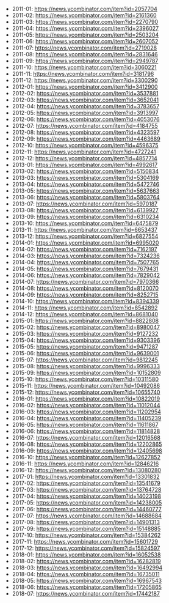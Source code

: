 - 2011-01: https://news.ycombinator.com/item?id=2057704
- 2011-02: https://news.ycombinator.com/item?id=2161360
- 2011-03: https://news.ycombinator.com/item?id=2270790
- 2011-04: https://news.ycombinator.com/item?id=2396027
- 2011-05: https://news.ycombinator.com/item?id=2503204
- 2011-06: https://news.ycombinator.com/item?id=2607052
- 2011-07: https://news.ycombinator.com/item?id=2719028
- 2011-08: https://news.ycombinator.com/item?id=2831646
- 2011-09: https://news.ycombinator.com/item?id=2949787
- 2011-10: https://news.ycombinator.com/item?id=3060221
- 2011-11: https://news.ycombinator.com/item?id=3181796
- 2011-12: https://news.ycombinator.com/item?id=3300290
- 2012-01: https://news.ycombinator.com/item?id=3412900
- 2012-02: https://news.ycombinator.com/item?id=3537881
- 2012-03: https://news.ycombinator.com/item?id=3652041
- 2012-04: https://news.ycombinator.com/item?id=3783657
- 2012-05: https://news.ycombinator.com/item?id=3913997
- 2012-06: https://news.ycombinator.com/item?id=4053076
- 2012-07: https://news.ycombinator.com/item?id=4184755
- 2012-08: https://news.ycombinator.com/item?id=4323597
- 2012-09: https://news.ycombinator.com/item?id=4463689
- 2012-10: https://news.ycombinator.com/item?id=4596375
- 2012-11: https://news.ycombinator.com/item?id=4727241
- 2012-12: https://news.ycombinator.com/item?id=4857714
- 2013-01: https://news.ycombinator.com/item?id=4992617
- 2013-02: https://news.ycombinator.com/item?id=5150834
- 2013-03: https://news.ycombinator.com/item?id=5304169
- 2013-04: https://news.ycombinator.com/item?id=5472746
- 2013-05: https://news.ycombinator.com/item?id=5637663
- 2013-06: https://news.ycombinator.com/item?id=5803764
- 2013-07: https://news.ycombinator.com/item?id=5970187
- 2013-08: https://news.ycombinator.com/item?id=6139927
- 2013-09: https://news.ycombinator.com/item?id=6310234
- 2013-10: https://news.ycombinator.com/item?id=6475879
- 2013-11: https://news.ycombinator.com/item?id=6653437
- 2013-12: https://news.ycombinator.com/item?id=6827554
- 2014-01: https://news.ycombinator.com/item?id=6995020
- 2014-02: https://news.ycombinator.com/item?id=7162197
- 2014-03: https://news.ycombinator.com/item?id=7324236
- 2014-04: https://news.ycombinator.com/item?id=7507765
- 2014-05: https://news.ycombinator.com/item?id=7679431
- 2014-06: https://news.ycombinator.com/item?id=7829042
- 2014-07: https://news.ycombinator.com/item?id=7970366
- 2014-08: https://news.ycombinator.com/item?id=8120070
- 2014-09: https://news.ycombinator.com/item?id=8252715
- 2014-10: https://news.ycombinator.com/item?id=8394339
- 2014-11: https://news.ycombinator.com/item?id=8542892
- 2014-12: https://news.ycombinator.com/item?id=8681040
- 2015-01: https://news.ycombinator.com/item?id=8822808
- 2015-02: https://news.ycombinator.com/item?id=8980047
- 2015-03: https://news.ycombinator.com/item?id=9127232
- 2015-04: https://news.ycombinator.com/item?id=9303396
- 2015-05: https://news.ycombinator.com/item?id=9471287
- 2015-06: https://news.ycombinator.com/item?id=9639001
- 2015-07: https://news.ycombinator.com/item?id=9812245
- 2015-08: https://news.ycombinator.com/item?id=9996333
- 2015-09: https://news.ycombinator.com/item?id=10152809
- 2015-10: https://news.ycombinator.com/item?id=10311580
- 2015-11: https://news.ycombinator.com/item?id=10492086
- 2015-12: https://news.ycombinator.com/item?id=10655740
- 2016-01: https://news.ycombinator.com/item?id=10822019
- 2016-02: https://news.ycombinator.com/item?id=11012044
- 2016-03: https://news.ycombinator.com/item?id=11202954
- 2016-04: https://news.ycombinator.com/item?id=11405239
- 2016-05: https://news.ycombinator.com/item?id=11611867
- 2016-06: https://news.ycombinator.com/item?id=11814828
- 2016-07: https://news.ycombinator.com/item?id=12016568
- 2016-08: https://news.ycombinator.com/item?id=12202865
- 2016-09: https://news.ycombinator.com/item?id=12405698
- 2016-10: https://news.ycombinator.com/item?id=12627852
- 2016-11: https://news.ycombinator.com/item?id=12846216
- 2016-12: https://news.ycombinator.com/item?id=13080280
- 2017-01: https://news.ycombinator.com/item?id=13301832
- 2017-02: https://news.ycombinator.com/item?id=13541679
- 2017-03: https://news.ycombinator.com/item?id=13764728
- 2017-04: https://news.ycombinator.com/item?id=14023198
- 2017-05: https://news.ycombinator.com/item?id=14238005
- 2017-06: https://news.ycombinator.com/item?id=14460777
- 2017-07: https://news.ycombinator.com/item?id=14688684
- 2017-08: https://news.ycombinator.com/item?id=14901313
- 2017-09: https://news.ycombinator.com/item?id=15148885
- 2017-10: https://news.ycombinator.com/item?id=15384262
- 2017-11: https://news.ycombinator.com/item?id=15601729
- 2017-12: https://news.ycombinator.com/item?id=15824597
- 2018-01: https://news.ycombinator.com/item?id=16052538
- 2018-02: https://news.ycombinator.com/item?id=16282819
- 2018-03: https://news.ycombinator.com/item?id=16492994
- 2018-04: https://news.ycombinator.com/item?id=16735011
- 2018-05: https://news.ycombinator.com/item?id=16967543
- 2018-06: https://news.ycombinator.com/item?id=17205865
- 2018-07: https://news.ycombinator.com/item?id=17442187
